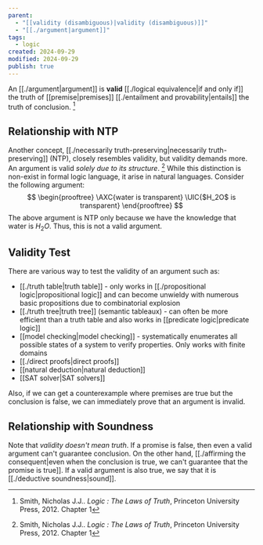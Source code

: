 ```yaml
---
parent:
  - "[[validity (disambiguous)|validity (disambiguous)]]"
  - "[[./argument|argument]]"
tags:
  - logic
created: 2024-09-29
modified: 2024-09-29
publish: true
---
```

An [[./argument|argument]] is **valid** [[./logical equivalence|if and only if]] the truth of [[premise|premises]] [[./entailment and provability|entails]] the truth of conclusion. [^1]

## Relationship with NTP
Another concept, [[./necessarily truth-preserving|necessarily truth-preserving]] (NTP), closely resembles validity, but validity demands more. An argument is valid _solely due to its structure_. [^1] While this distinction is non-exist in formal logic language, it arise in natural languages. Consider the following argument:
$$
\begin{prooftree} 
\AXC{water is transparent}
\UIC{$H_2O$ is transparent}
\end{prooftree}
$$
The above argument is NTP only because we have the knowledge that water is $H_2O$. Thus, this is not a valid argument.

## Validity Test
There are various way to test the validity of an argument such as:
- [[./truth table|truth table]] - only works in [[./propositional logic|propositional logic]] and can become unwieldy with numerous basic propositions due to combinatorial explosion
- [[./truth tree|truth tree]] (semantic tableaux) - can often be more efficient than a truth table and also works in [[predicate logic|predicate logic]] 
- [[model checking|model checking]] - systematically enumerates all possible states of a system to verify properties. Only works with finite domains
- [[./direct proofs|direct proofs]]
- [[natural deduction|natural deduction]]
- [[SAT solver|SAT solvers]]

Also, if we can get a counterexample where premises are true but the conclusion is false, we can immediately prove that an argument is invalid.

## Relationship with Soundness
Note that _validity doesn't mean truth_. If a promise is false, then even a valid argument can't guarantee conclusion. On the other hand, [[./affirming the consequent|even when the conclusion is true, we can't guarantee that the promise is true]]. If a valid argument is also true, we say that it is [[./deductive soundness|sound]].

[^1]: Smith, Nicholas J.J.. _Logic : The Laws of Truth_, Princeton University Press, 2012. Chapter 1